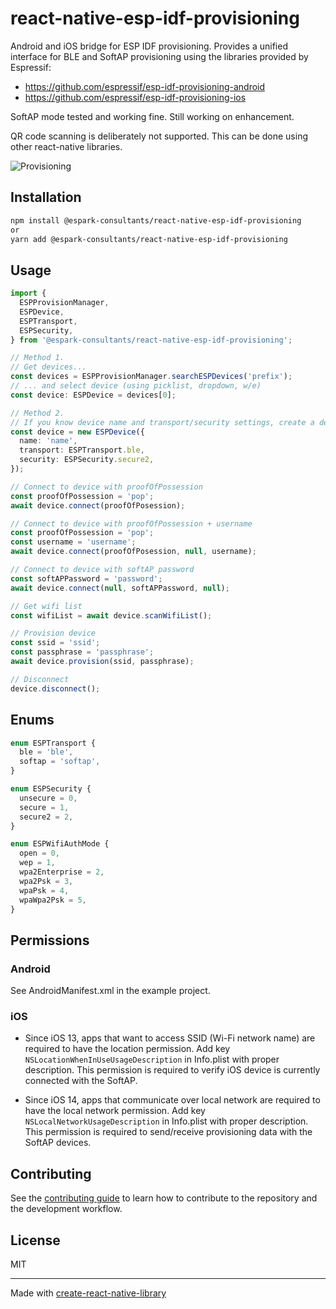 # react-native-esp-idf-provisioning

Android and iOS bridge for ESP IDF provisioning. Provides a unified interface for BLE and SoftAP provisioning using the libraries provided by Espressif:

- https://github.com/espressif/esp-idf-provisioning-android
- https://github.com/espressif/esp-idf-provisioning-ios

SoftAP mode tested and working fine. Still working on enhancement.

QR code scanning is deliberately not supported. This can be done using other react-native libraries.

![Provisioning](provisioning.gif)

## Installation

```sh
npm install @espark-consultants/react-native-esp-idf-provisioning
or
yarn add @espark-consultants/react-native-esp-idf-provisioning
```

## Usage

```ts
import {
  ESPProvisionManager,
  ESPDevice,
  ESPTransport,
  ESPSecurity,
} from '@espark-consultants/react-native-esp-idf-provisioning';

// Method 1.
// Get devices...
const devices = ESPProvisionManager.searchESPDevices('prefix');
// ... and select device (using picklist, dropdown, w/e)
const device: ESPDevice = devices[0];

// Method 2.
// If you know device name and transport/security settings, create a device class instance
const device = new ESPDevice({
  name: 'name',
  transport: ESPTransport.ble,
  security: ESPSecurity.secure2,
});

// Connect to device with proofOfPossession
const proofOfPossession = 'pop';
await device.connect(proofOfPosession);

// Connect to device with proofOfPossession + username
const proofOfPossession = 'pop';
const username = 'username';
await device.connect(proofOfPosession, null, username);

// Connect to device with softAP password
const softAPPassword = 'password';
await device.connect(null, softAPPassword, null);

// Get wifi list
const wifiList = await device.scanWifiList();

// Provision device
const ssid = 'ssid';
const passphrase = 'passphrase';
await device.provision(ssid, passphrase);

// Disconnect
device.disconnect();
```

## Enums

```ts
enum ESPTransport {
  ble = 'ble',
  softap = 'softap',
}

enum ESPSecurity {
  unsecure = 0,
  secure = 1,
  secure2 = 2,
}

enum ESPWifiAuthMode {
  open = 0,
  wep = 1,
  wpa2Enterprise = 2,
  wpa2Psk = 3,
  wpaPsk = 4,
  wpaWpa2Psk = 5,
}
```

## Permissions

### Android

See AndroidManifest.xml in the example project.

### iOS

- Since iOS 13, apps that want to access SSID (Wi-Fi network name) are required to have the location permission. Add key `NSLocationWhenInUseUsageDescription` in Info.plist with proper description. This permission is required to verify iOS device is currently connected with the SoftAP.

- Since iOS 14, apps that communicate over local network are required to have the local network permission. Add key `NSLocalNetworkUsageDescription` in Info.plist with proper description. This permission is required to send/receive provisioning data with the SoftAP devices.

## Contributing

See the [contributing guide](CONTRIBUTING.md) to learn how to contribute to the repository and the development workflow.

## License

MIT

---

Made with [create-react-native-library](https://github.com/callstack/react-native-builder-bob)
